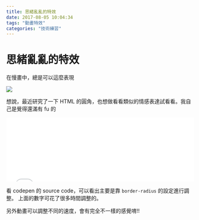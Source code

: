```yaml
---
title: 思緒亂亂的特效
date: 2017-08-05 10:04:34
tags: "動畫特效"
categories: "技術練習"
---
```


# 思緒亂亂的特效

在慢畫中，總是可以這麼表現

![](https://sdl-stickershop.line.naver.jp/stickershop/v1/sticker/1724/android/sticker.png)

想說，最近研究了一下 HTML 的圓角，也想做看看類似的情感表達試看看。我自己是覺得還滿有 fu 的

<iframe height='171' scrolling='no' title='沒有想法時的特效' src='//codepen.io/dwatow/embed/vJyyBr/?height=171&theme-id=0&default-tab=result&embed-version=2' frameborder='no' allowtransparency='true' allowfullscreen='true' style='width: 100%;'>See the Pen <a href='https://codepen.io/dwatow/pen/vJyyBr/'>沒有想法時的特效</a> by chris (<a href='https://codepen.io/dwatow'>@dwatow</a>) on <a href='https://codepen.io'>CodePen</a>.
</iframe>

看 codepen 的 source code，可以看出主要是靠 `border-radius` 的設定進行調整。
上面的數字可花了很多時間調整的。

另外動畫可以調整不同的速度，會有完全不一樣的感覺唷!!
